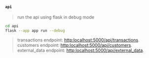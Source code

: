 <!-- how to run the script api -->
#### ```api```
>run the api using flask in debug mode
```bash
cd api
flask --app app run --debug
```
> transactions endpoint: [http:localhost:5000/api/transactions](http:localhost:5000/api/transactions). \
> customers endpoint: [http:localhost:5000/api/customers](http:localhost:5000/api/customers).\
> external_data endpoint: [http:localhost:5000/api/external_data](http:localhost:5000/api/external_data).

<!-- end script api -->